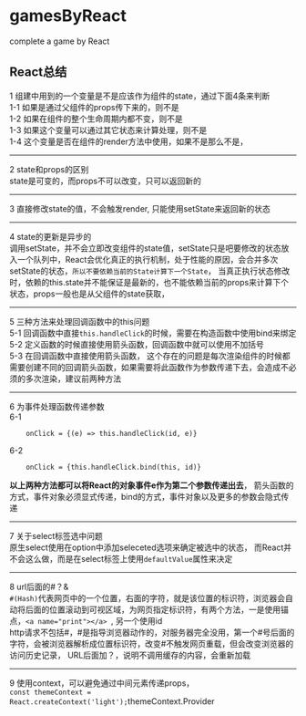 # gamesByReact
complete a game by React

## React总结

1 组建中用到的一个变量是不是应该作为组件的state，通过下面4条来判断  
1-1 如果是通过父组件的props传下来的，则不是  
1-2 如果在组件的整个生命周期内都不变，则不是  
1-3 如果这个变量可以通过其它状态来计算处理，则不是  
1-4 这个变量是否在组件的render方法中使用，如果不是那么不是，

-----
2 state和props的区别  
state是可变的，而props不可以改变，只可以返回新的

----
3 直接修改state的值，不会触发render, 只能使用setState来返回新的状态

----
4 state的更新是异步的  
调用setState，并不会立即改变组件的state值，setState只是吧要修改的状态放入一个队列中，React会优化真正的执行机制，处于性能的原因，会合并多次setState的状态，`所以不要依赖当前的State计算下一个State`， 当真正执行状态修改时，依赖的this.state并不能保证是最新的，也不能依赖当前的props来计算下个状态，props一般也是从父组件的state获取， 

-----
5 三种方法来处理回调函数中的this问题  
5-1 回调函数中直接`this.handleClick`的时候，需要在构造函数中使用bind来绑定  
5-2 定义函数的时候直接使用箭头函数，回调函数中就可以使用不加括号  
5-3 在回调函数中直接使用箭头函数， 这个存在的问题是每次渲染组件的时候都需要创建不同的回调箭头函数，如果需要将此函数作为参数传递下去，会造成不必须的多次渲染，建议前两种方法

----
6 为事件处理函数传递参数  
6-1

```
    onClick = {(e) => this.handleClick(id, e)} 
```
6-2  
```
    onClick = {this.handleClick.bind(this, id)}
```
**以上两种方法都可以将React的对象事件e作为第二个参数传递出去**， 箭头函数的方式，事件对象必须显式传递，bind的方式，事件对象以及更多的参数会隐式传递

----
7 关于select标签选中问题  
原生select使用在option中添加seleceted选项来确定被选中的状态， 而React并不会这么做，而是在select标签上使用`defaultValue`属性来决定 


----
8 url后面的#？&  
`#(Hash)`代表网页中的一个位置，右面的字符，就是该位置的标识符，浏览器会自动将后面的位置滚动到可视区域，为网页指定标识符，有两个方法，一是使用锚点，`<a name="print"></a> `, 另一个使用id  
http请求不包括#，#是指导浏览器动作的，对服务器完全没用，第一个#号后面的字符，会被浏览器解析成位置标识符，改变#不触发网页重载，但会改变浏览器的访问历史记录，
URL后面加？，说明不调用缓存的内容，会重新加载

---
9 使用context，可以避免通过中间元素传递props，  
`const themeContext = React.createContext('light');`themeContext.Provider

